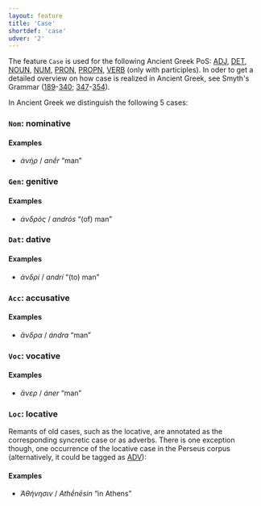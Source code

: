 ```yaml
---
layout: feature
title: 'Case'
shortdef: 'case'
udver: '2'
---
```


The feature `Case` is used for the following Ancient Greek PoS:
<a href="http://universaldependencies.org/grc/pos/ADJ.html" target="_blank">ADJ</a>, <a href="http://universaldependencies.org/grc/pos/DET.html" target="_blank">DET</a>,  <a href="http://universaldependencies.org/grc/pos/NOUN.html" target="_blank">NOUN</a>,  <a href="http://universaldependencies.org/grc/pos/NUM.html" target="_blank">NUM</a>, <a href="http://universaldependencies.org/grc/pos/PRON.html" target="_blank">PRON</a>, <a href="http://universaldependencies.org/grc/pos/PROPN.html" target="_blank">PROPN</a>, <a href="http://universaldependencies.org/grc/pos/VERB.html" target="_blank">VERB</a> (only with participles). In oder to get a detailed overview on how case is realized in Ancient Greek, see Smyth's Grammar (<a href="http://www.perseus.tufts.edu/hopper/text?doc=Smyth+grammar+189&fromdoc=Perseus%3Atext%3A1999.04.0007" target="_blank">189</a>-<a href="http://www.perseus.tufts.edu/hopper/text?doc=Smyth+grammar+340&fromdoc=Perseus%3Atext%3A1999.04.0007" target="_blank">340</a>; <a href="http://www.perseus.tufts.edu/hopper/text?doc=Smyth+grammar+347&fromdoc=Perseus%3Atext%3A1999.04.0007" target="_blank">347</a>-<a href="http://www.perseus.tufts.edu/hopper/text?doc=Smyth+grammar+354&fromdoc=Perseus%3Atext%3A1999.04.0007" target="_blank">354</a>).

In Ancient Greek we distinguish the following 5 cases:

### <a name="Nom">`Nom`</a>: nominative

#### Examples

* _ἀνήρ_ / _anḗr_ “man”

### <a name="Gen">`Gen`</a>: genitive

#### Examples

* _ἀνδρός_ / _andrós_ “(of) man”

### <a name="Dat">`Dat`</a>: dative

#### Examples

* _ἀνδρί_ / _andrí_ “(to) man”

### <a name="Acc">`Acc`</a>: accusative

#### Examples

* _ἄνδρα_ / _ándra_ “man”

### <a name="Voc">`Voc`</a>: vocative

#### Examples

* _ἄνερ_ / _áner_ “man”

### <a name="Loc">`Loc`</a>: locative

Remants of old cases, such as the locative, are annotated as the corresponding syncretic case or as adverbs.
There is one exception though, one occurrence of the locative case in the Perseus corpus (alternatively,
it could be tagged as [ADV]()):

#### Examples

* _Ἀθήνησιν_ / _Athḗnēsin_ “in Athens”

<!-- Interlanguage links updated Út 9. května 2023, 20:03:32 CEST -->
